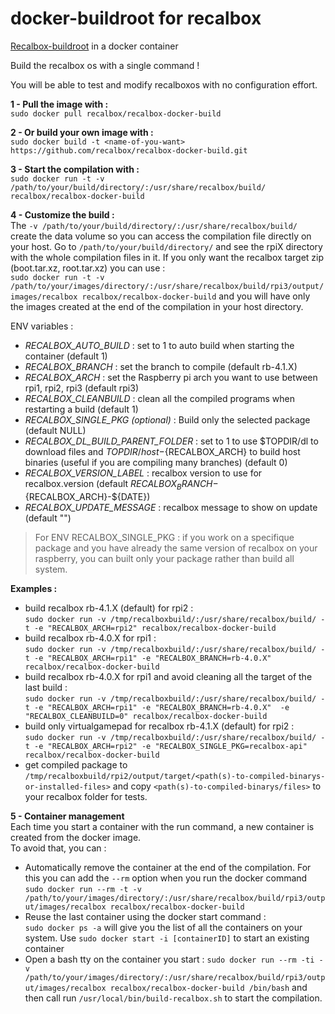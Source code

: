 # docker-buildroot for recalbox

[Recalbox-buildroot](https://github.com/recalbox/recalbox-buildroot) in a docker container

Build the recalbox os with a single command !

You will be able to test and modify recalboxos with no configuration effort.

**1 - Pull the image with :**  
`sudo docker pull recalbox/recalbox-docker-build`

**2 - Or build your own image with :**  
`sudo docker build -t <name-of-you-want> https://github.com/recalbox/recalbox-docker-build.git`

**3 - Start the compilation with :**   
`sudo docker run -t -v /path/to/your/build/directory/:/usr/share/recalbox/build/ recalbox/recalbox-docker-build`

**4 - Customize the build :**   
The  `-v /path/to/your/build/directory/:/usr/share/recalbox/build/` create the data volume so you can access the compilation file directly on your host. Go to `/path/to/your/build/directory/` and see the rpiX directory with the whole compilation files in it.
If you only want the recalbox target zip (boot.tar.xz, root.tar.xz) you can use :  
`sudo docker run -t -v /path/to/your/images/directory/:/usr/share/recalbox/build/rpi3/output/images/recalbox recalbox/recalbox-docker-build`
and you will have only the images created at the end of the compilation in your host directory.

ENV variables : 
- *RECALBOX_AUTO_BUILD* : set to 1 to auto build when starting the container (default 1)
- *RECALBOX_BRANCH* : set the branch to compile (default rb-4.1.X)
- *RECALBOX_ARCH* : set the Raspberry pi arch you want to use between rpi1, rpi2, rpi3 (default rpi3)
- *RECALBOX_CLEANBUILD* : clean all the compiled programs when restarting a build (default 1)
- *RECALBOX_SINGLE_PKG (optional)* : Build only the selected package (default NULL)
- *RECALBOX_DL_BUILD_PARENT_FOLDER* : set to 1 to use $TOPDIR/dl to download files and $TOPDIR/host-${RECALBOX_ARCH} to build host binaries (useful if you are compiling many branches) (default 0)
- *RECALBOX_VERSION_LABEL* : recalbox version to use for recalbox.version (default ${RECALBOX_BRANCH}-${RECALBOX_ARCH}-${DATE})
- *RECALBOX_UPDATE_MESSAGE* : recalbox message to show on update (default "")

> For ENV RECALBOX_SINGLE_PKG : if you work on a specifique package and you have already the same version of recalbox on your raspberry, you can built only your package rather than build all system.


**Examples :** 
- build recalbox rb-4.1.X (default) for rpi2 :  
`sudo docker run -v /tmp/recalboxbuild/:/usr/share/recalbox/build/ -t -e "RECALBOX_ARCH=rpi2" recalbox/recalbox-docker-build`
- build recalbox rb-4.0.X for rpi1 :  
`sudo docker run -v /tmp/recalboxbuild/:/usr/share/recalbox/build/ -t -e "RECALBOX_ARCH=rpi1" -e "RECALBOX_BRANCH=rb-4.0.X" recalbox/recalbox-docker-build`
- build recalbox rb-4.0.X for rpi1 and avoid cleaning all the target of the last build :  
`sudo docker run -v /tmp/recalboxbuild/:/usr/share/recalbox/build/ -t -e "RECALBOX_ARCH=rpi1" -e "RECALBOX_BRANCH=rb-4.0.X"  -e "RECALBOX_CLEANBUILD=0" recalbox/recalbox-docker-build`
- build only virtualgamepad for recalbox rb-4.1.X (default) for rpi2 :  
`sudo docker run -v /tmp/recalboxbuild/:/usr/share/recalbox/build/ -t -e "RECALBOX_ARCH=rpi2" -e "RECALBOX_SINGLE_PKG=recalbox-api" recalbox/recalbox-docker-build`
 - get compiled package to `/tmp/recalboxbuild/rpi2/output/target/<path(s)-to-compiled-binarys-or-installed-files>` and copy `<path(s)-to-compiled-binarys/files>` to your recalbox folder for tests. 


**5 - Container management**  
Each time you start a container with the run command, a new container is created from the docker image.  
To avoid that, you can :
- Automatically remove the container at the end of the compilation. For this you can add the `--rm` option when you run the docker command `sudo docker run --rm -t -v   /path/to/your/images/directory/:/usr/share/recalbox/build/rpi3/output/images/recalbox recalbox/recalbox-docker-build`
- Reuse the last container using the docker start command :  
`sudo docker ps -a` will give you the list of all the containers on your system. Use `sudo docker start -i [containerID]` to start an existing container
- Open a bash tty on the container you start : `sudo docker run --rm -ti -v /path/to/your/images/directory/:/usr/share/recalbox/build/rpi3/output/images/recalbox recalbox/recalbox-docker-build /bin/bash` and then call run `/usr/local/bin/build-recalbox.sh` to start the compilation.
